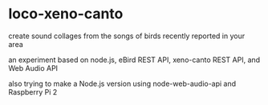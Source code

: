 loco-xeno-canto
===============

create sound collages from the songs of birds recently reported in your area

an experiment based on node.js, eBird REST API, xeno-canto REST API, and Web Audio API

also trying to make a Node.js version using node-web-audio-api and Raspberry Pi 2